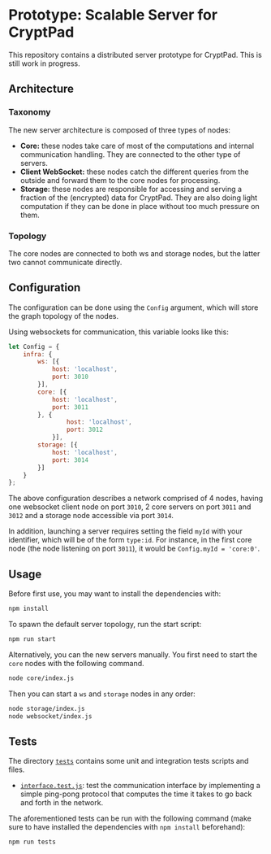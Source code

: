 <!-- SPDX-FileCopyrightText: 2024 XWiki CryptPad Team <contact@cryptpad.org> and contributors

SPDX-License-Identifier: AGPL-3.0-or-later
-->
# Prototype: Scalable Server for CryptPad

This repository contains a distributed server prototype for CryptPad. This is
still work in progress.

## Architecture

### Taxonomy

The new server architecture is composed of three types of nodes:

- **Core:** these nodes take care of most of the computations and internal
communication handling. They are connected to the other type of servers.
- **Client WebSocket:** these nodes catch the different queries from the
outside and forward them to the core nodes for processing.
- **Storage:** these nodes are responsible for accessing and serving a fraction
of the (encrypted) data for CryptPad. They are also doing light computation if
they can be done in place without too much pressure on them.

### Topology

The core nodes are connected to both ws and storage nodes, but the latter two
cannot communicate directly.

## Configuration

The configuration can be done using the `Config` argument, which will store the
graph topology of the nodes.

Using websockets for communication, this variable looks like this:

```javascript
let Config = {
    infra: {
        ws: [{
            host: 'localhost',
            port: 3010
        }],
        core: [{
            host: 'localhost',
            port: 3011
        }, {
                host: 'localhost',
                port: 3012
            }],
        storage: [{
            host: 'localhost',
            port: 3014
        }]
    }
};
```

The above configuration describes a network comprised of 4 nodes, having one
websocket client node on port `3010`, 2 core servers on port `3011` and `3012`
and a storage node accessible via port `3014`.

In addition, launching a server requires setting the field `myId` with your
identifier, which will be of the form `type:id`. For instance, in the first core
node (the node listening on port `3011`), it would be `Config.myId = 'core:0'`.

## Usage

Before first use, you may want to install the dependencies with:
```bash
npm install
```

To spawn the default server topology, run the start script:
```bash
npm run start
```

Alternatively, you can the new servers manually. You first need to start the
`core` nodes with the following command.

```bash
node core/index.js
```

Then you can start a `ws` and `storage` nodes in any order:
```bash
node storage/index.js
node websocket/index.js
```

## Tests

The directory [`tests`](tests/) contains some unit and integration tests scripts
and files.

- [`interface.test.js`](tests/interface.test.js): test the communication
interface by implementing a simple ping-pong protocol that computes the time it
takes to go back and forth in the network.

The aforementioned tests can be run with the following command (make sure to
have installed the dependencies with `npm install` beforehand):
```bash
npm run tests
```
